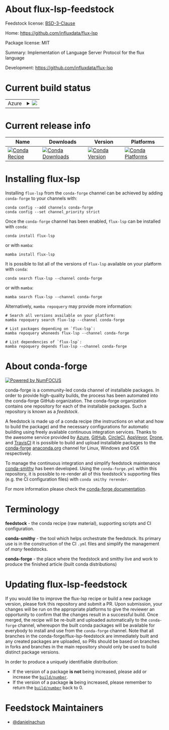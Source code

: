 About flux-lsp-feedstock
========================

Feedstock license: [BSD-3-Clause](https://github.com/conda-forge/flux-lsp-feedstock/blob/main/LICENSE.txt)

Home: https://github.com/influxdata/flux-lsp

Package license: MIT

Summary: Implementation of Language Server Protocol for the flux language

Development: https://github.com/influxdata/flux-lsp

Current build status
====================


<table>
    
  <tr>
    <td>Azure</td>
    <td>
      <details>
        <summary>
          <a href="https://dev.azure.com/conda-forge/feedstock-builds/_build/latest?definitionId=23681&branchName=main">
            <img src="https://dev.azure.com/conda-forge/feedstock-builds/_apis/build/status/flux-lsp-feedstock?branchName=main">
          </a>
        </summary>
        <table>
          <thead><tr><th>Variant</th><th>Status</th></tr></thead>
          <tbody><tr>
              <td>linux_64</td>
              <td>
                <a href="https://dev.azure.com/conda-forge/feedstock-builds/_build/latest?definitionId=23681&branchName=main">
                  <img src="https://dev.azure.com/conda-forge/feedstock-builds/_apis/build/status/flux-lsp-feedstock?branchName=main&jobName=linux&configuration=linux%20linux_64_" alt="variant">
                </a>
              </td>
            </tr><tr>
              <td>osx_64</td>
              <td>
                <a href="https://dev.azure.com/conda-forge/feedstock-builds/_build/latest?definitionId=23681&branchName=main">
                  <img src="https://dev.azure.com/conda-forge/feedstock-builds/_apis/build/status/flux-lsp-feedstock?branchName=main&jobName=osx&configuration=osx%20osx_64_" alt="variant">
                </a>
              </td>
            </tr>
          </tbody>
        </table>
      </details>
    </td>
  </tr>
</table>

Current release info
====================

| Name | Downloads | Version | Platforms |
| --- | --- | --- | --- |
| [![Conda Recipe](https://img.shields.io/badge/recipe-flux--lsp-green.svg)](https://anaconda.org/conda-forge/flux-lsp) | [![Conda Downloads](https://img.shields.io/conda/dn/conda-forge/flux-lsp.svg)](https://anaconda.org/conda-forge/flux-lsp) | [![Conda Version](https://img.shields.io/conda/vn/conda-forge/flux-lsp.svg)](https://anaconda.org/conda-forge/flux-lsp) | [![Conda Platforms](https://img.shields.io/conda/pn/conda-forge/flux-lsp.svg)](https://anaconda.org/conda-forge/flux-lsp) |

Installing flux-lsp
===================

Installing `flux-lsp` from the `conda-forge` channel can be achieved by adding `conda-forge` to your channels with:

```
conda config --add channels conda-forge
conda config --set channel_priority strict
```

Once the `conda-forge` channel has been enabled, `flux-lsp` can be installed with `conda`:

```
conda install flux-lsp
```

or with `mamba`:

```
mamba install flux-lsp
```

It is possible to list all of the versions of `flux-lsp` available on your platform with `conda`:

```
conda search flux-lsp --channel conda-forge
```

or with `mamba`:

```
mamba search flux-lsp --channel conda-forge
```

Alternatively, `mamba repoquery` may provide more information:

```
# Search all versions available on your platform:
mamba repoquery search flux-lsp --channel conda-forge

# List packages depending on `flux-lsp`:
mamba repoquery whoneeds flux-lsp --channel conda-forge

# List dependencies of `flux-lsp`:
mamba repoquery depends flux-lsp --channel conda-forge
```


About conda-forge
=================

[![Powered by
NumFOCUS](https://img.shields.io/badge/powered%20by-NumFOCUS-orange.svg?style=flat&colorA=E1523D&colorB=007D8A)](https://numfocus.org)

conda-forge is a community-led conda channel of installable packages.
In order to provide high-quality builds, the process has been automated into the
conda-forge GitHub organization. The conda-forge organization contains one repository
for each of the installable packages. Such a repository is known as a *feedstock*.

A feedstock is made up of a conda recipe (the instructions on what and how to build
the package) and the necessary configurations for automatic building using freely
available continuous integration services. Thanks to the awesome service provided by
[Azure](https://azure.microsoft.com/en-us/services/devops/), [GitHub](https://github.com/),
[CircleCI](https://circleci.com/), [AppVeyor](https://www.appveyor.com/),
[Drone](https://cloud.drone.io/welcome), and [TravisCI](https://travis-ci.com/)
it is possible to build and upload installable packages to the
[conda-forge](https://anaconda.org/conda-forge) [anaconda.org](https://anaconda.org/)
channel for Linux, Windows and OSX respectively.

To manage the continuous integration and simplify feedstock maintenance
[conda-smithy](https://github.com/conda-forge/conda-smithy) has been developed.
Using the ``conda-forge.yml`` within this repository, it is possible to re-render all of
this feedstock's supporting files (e.g. the CI configuration files) with ``conda smithy rerender``.

For more information please check the [conda-forge documentation](https://conda-forge.org/docs/).

Terminology
===========

**feedstock** - the conda recipe (raw material), supporting scripts and CI configuration.

**conda-smithy** - the tool which helps orchestrate the feedstock.
                   Its primary use is in the construction of the CI ``.yml`` files
                   and simplify the management of *many* feedstocks.

**conda-forge** - the place where the feedstock and smithy live and work to
                  produce the finished article (built conda distributions)


Updating flux-lsp-feedstock
===========================

If you would like to improve the flux-lsp recipe or build a new
package version, please fork this repository and submit a PR. Upon submission,
your changes will be run on the appropriate platforms to give the reviewer an
opportunity to confirm that the changes result in a successful build. Once
merged, the recipe will be re-built and uploaded automatically to the
`conda-forge` channel, whereupon the built conda packages will be available for
everybody to install and use from the `conda-forge` channel.
Note that all branches in the conda-forge/flux-lsp-feedstock are
immediately built and any created packages are uploaded, so PRs should be based
on branches in forks and branches in the main repository should only be used to
build distinct package versions.

In order to produce a uniquely identifiable distribution:
 * If the version of a package **is not** being increased, please add or increase
   the [``build/number``](https://docs.conda.io/projects/conda-build/en/latest/resources/define-metadata.html#build-number-and-string).
 * If the version of a package **is** being increased, please remember to return
   the [``build/number``](https://docs.conda.io/projects/conda-build/en/latest/resources/define-metadata.html#build-number-and-string)
   back to 0.

Feedstock Maintainers
=====================

* [@danielnachun](https://github.com/danielnachun/)

